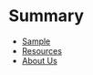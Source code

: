 # Summary

* [Sample](./sample.md)  
* [Resources](./resources.md)  	
* [About Us](./about-us.md)  

